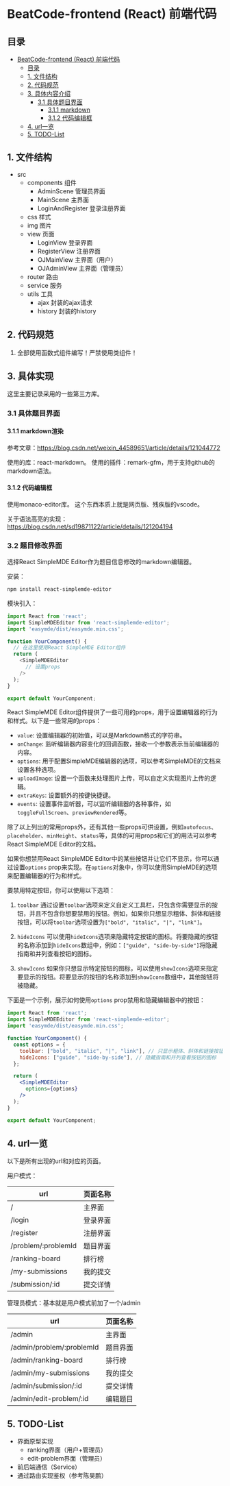 # BeatCode-frontend (React) 前端代码

## 目录

- [BeatCode-frontend (React) 前端代码](#beatcode-frontend-react-前端代码)
  - [目录](#目录)
  - [1. 文件结构](#1-文件结构)
  - [2. 代码规范](#2-代码规范)
  - [3. 具体内容介绍](#3-具体内容介绍)
    - [3.1 具体题目界面](#31-具体题目界面)
      - [3.1.1 markdown](#311-markdown)
      - [3.1.2 代码编辑框](#312-代码编辑框)
  - [4. url一览](#4-url一览)
  - [5. TODO-List](#5-todo-list)

## 1. 文件结构

- src
  - components 组件
    - AdminScene 管理员界面
    - MainScene 主界面
    - LoginAndRegister 登录注册界面
  - css 样式
  - img 图片
  - view 页面
    - LoginView 登录界面
    - RegisterView 注册界面
    - OJMainView 主界面（用户）
    - OJAdminView 主界面（管理员）
  - router 路由
  - service 服务
  - utils 工具
    - ajax 封装的ajax请求
    - history 封装的history

## 2. 代码规范

1. 全部使用函数式组件编写！严禁使用类组件！

## 3. 具体实现

这里主要记录采用的一些第三方库。

### 3.1 具体题目界面

#### 3.1.1 markdown渲染

参考文章：https://blog.csdn.net/weixin_44589651/article/details/121044772

使用的库：react-markdown。
使用的插件：remark-gfm，用于支持github的markdown语法。

#### 3.1.2 代码编辑框

使用monaco-editor库。
这个东西本质上就是网页版、残疾版的vscode。

关于语法高亮的实现：
https://blog.csdn.net/sd19871122/article/details/121204194

### 3.2 题目修改界面

选择React SimpleMDE Editor作为题目信息修改的markdown编辑器。

安装：
```bash
npm install react-simplemde-editor
```

模块引入：
```javascript
import React from 'react';
import SimpleMDEEditor from 'react-simplemde-editor';
import 'easymde/dist/easymde.min.css';

function YourComponent() {
  // 在这里使用React SimpleMDE Editor组件
  return (
    <SimpleMDEEditor
      // 设置props
    />
  );
}

export default YourComponent;
```

React SimpleMDE Editor组件提供了一些可用的props，用于设置编辑器的行为和样式。以下是一些常用的props：

- `value`: 设置编辑器的初始值，可以是Markdown格式的字符串。
- `onChange`: 监听编辑器内容变化的回调函数，接收一个参数表示当前编辑器的内容。
- `options`: 用于配置SimpleMDE编辑器的选项，可以参考SimpleMDE的文档来设置各种选项。
- `uploadImage`: 设置一个函数来处理图片上传，可以自定义实现图片上传的逻辑。
- `extraKeys`: 设置额外的按键快捷键。
- `events`: 设置事件监听器，可以监听编辑器的各种事件，如`toggleFullScreen`、`previewRendered`等。

除了以上列出的常用props外，还有其他一些props可供设置，例如`autofocus`、`placeholder`、`minHeight`、`status`等，具体的可用props和它们的用法可以参考React SimpleMDE Editor的文档。

如果你想禁用React SimpleMDE Editor中的某些按钮并让它们不显示，你可以通过设置`options` prop来实现。在`options`对象中，你可以使用SimpleMDE的选项来配置编辑器的行为和样式。

要禁用特定按钮，你可以使用以下选项：

1. `toolbar`
   通过设置`toolbar`选项来定义自定义工具栏，只包含你需要显示的按钮，并且不包含你想要禁用的按钮。例如，如果你只想显示粗体、斜体和链接按钮，可以将`toolbar`选项设置为`["bold", "italic", "|", "link"]`。

2. `hideIcons`
   可以使用`hideIcons`选项来隐藏特定按钮的图标。将要隐藏的按钮的名称添加到`hideIcons`数组中，例如：`["guide", "side-by-side"]`将隐藏指南和并列查看按钮的图标。

3. `showIcons`
   如果你只想显示特定按钮的图标，可以使用`showIcons`选项来指定要显示的按钮。将要显示的按钮的名称添加到`showIcons`数组中，其他按钮将被隐藏。

下面是一个示例，展示如何使用`options` prop禁用和隐藏编辑器中的按钮：

```jsx
import React from 'react';
import SimpleMDEEditor from 'react-simplemde-editor';
import 'easymde/dist/easymde.min.css';

function YourComponent() {
  const options = {
    toolbar: ["bold", "italic", "|", "link"], // 只显示粗体、斜体和链接按钮
    hideIcons: ["guide", "side-by-side"], // 隐藏指南和并列查看按钮的图标
  };

  return (
    <SimpleMDEEditor
      options={options}
    />
  );
}

export default YourComponent;
```

## 4. url一览

以下是所有出现的url和对应的页面。

用户模式：

| url                 | 页面名称 |
|---------------------| -------- |
| /                   | 主界面   |
| /login              | 登录界面 |
| /register           | 注册界面 |
| /problem/:problemId | 题目界面 |
| /ranking-board      | 排行榜   |
| /my-submissions     | 我的提交 |
| /submission/:id     | 提交详情 |

管理员模式：基本就是用户模式前加了一个/admin

| url                       | 页面名称 |
|---------------------------| -------- |
| /admin                    | 主界面   |
| /admin/problem/:problemId | 题目界面 |
| /admin/ranking-board      | 排行榜   |
| /admin/my-submissions     | 我的提交 |
| /admin/submission/:id     | 提交详情 |
| /admin/edit-problem/:id   | 编辑题目 |

## 5. TODO-List

- 界面原型实现
  - ranking界面（用户+管理员）
  - edit-problem界面（管理员）
- 前后端通信（Service）
- 通过路由实现鉴权（参考陈昊鹏）